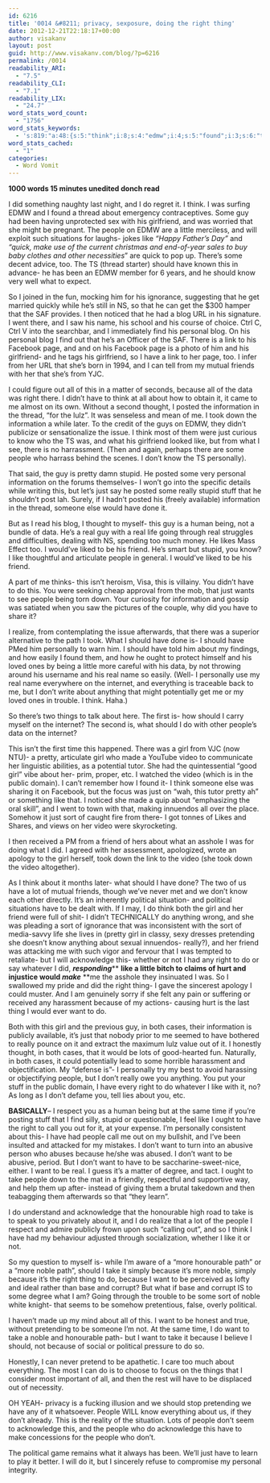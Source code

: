 ```yaml
---
id: 6216
title: '0014 &#8211; privacy, sexposure, doing the right thing'
date: 2012-12-21T22:18:17+00:00
author: visakanv
layout: post
guid: http://www.visakanv.com/blog/?p=6216
permalink: /0014
readability_ARI:
  - "7.5"
readability_CLI:
  - "7.1"
readability_LIX:
  - "24.7"
word_stats_word_count:
  - "1756"
word_stats_keywords:
  - 's:819:"a:48:{s:5:"think";i:8;s:4:"edmw";i:4;s:5:"found";i:3;s:6:"thread";i:4;s:10:"girlfriend";i:4;s:6:"people";i:12;s:6:"little";i:3;s:4:"like";i:8;s:4:"make";i:3;s:4:"know";i:7;s:4:"blog";i:4;s:4:"name";i:3;s:4:"find";i:3;s:8:"personal";i:4;s:4:"link";i:3;s:8:"facebook";i:3;s:4:"page";i:3;s:7:"because";i:8;s:4:"data";i:4;s:5:"right";i:6;s:7:"thought";i:3;s:6:"posted";i:4;s:11:"information";i:6;s:4:"took";i:4;s:4:"just";i:7;s:10:"personally";i:5;s:6:"pretty";i:4;s:6:"stupid";i:4;s:6:"really";i:4;s:5:"stuff";i:3;s:4:"real";i:6;s:6:"friend";i:5;s:4:"path";i:4;s:8:"internet";i:3;s:4:"time";i:3;s:4:"girl";i:7;s:4:"made";i:3;s:5:"video";i:5;s:4:"sort";i:4;s:9:"political";i:5;s:10:"pretending";i:3;s:11:"acknowledge";i:4;s:5:"thing";i:3;s:4:"want";i:9;s:5:"cases";i:3;s:4:"take";i:5;s:10:"honourable";i:3;s:5:"noble";i:4;}";'
word_stats_cached:
  - "1"
categories:
  - Word Vomit
---
```

**1000 words 15 minutes unedited donch read**

I did something naughty last night, and I do regret it. I think. I was surfing EDMW and I found a thread about emergency contraceptives. Some guy had been having unprotected sex with his girlfriend, and was worried that she might be pregnant. The people on EDMW are a little merciless, and will exploit such situations for laughs- jokes like _&#8220;Happy Father&#8217;s Day&#8221;_ and _&#8220;quick, make use of the current christmas and end-of-year sales to buy baby clothes and other necessities_&#8221; are quick to pop up. There&#8217;s some decent advice, too. The TS (thread starter) should have known this in advance- he has been an EDMW member for 6 years, and he should know very well what to expect.

So I joined in the fun, mocking him for his ignorance, suggesting that he get married quickly while he&#8217;s still in NS, so that he can get the $300 hamper that the SAF provides. I then noticed that he had a blog URL in his signature. I went there, and I saw his name, his school and his course of choice. Ctrl C, Ctrl V into the searchbar, and I immediately find his personal blog. On his personal blog I find out that he&#8217;s an Officer of the SAF. There is a link to his Facebook page, and and on his Facebook page is a photo of him and his girlfriend- and he tags his girlfriend, so I have a link to her page, too. I infer from her URL that she&#8217;s born in 1994, and I can tell from my mutual friends with her that she&#8217;s from YJC.

I could figure out all of this in a matter of seconds, because all of the data was right there. I didn&#8217;t have to think at all about how to obtain it, it came to me almost on its own. Without a second thought, I posted the information in the thread, &#8220;for the lulz&#8221;. It was senseless and mean of me. I took down the information a while later. To the credit of the guys on EDMW, they didn&#8217;t publicize or sensationalize the issue. I think most of them were just curious to know who the TS was, and what his girlfriend looked like, but from what I see, there is no harrassment. (Then and again, perhaps there are some people who harrass behind the scenes. I don&#8217;t know the TS personally).

That said, the guy is pretty damn stupid. He posted some very personal information on the forums themselves- I won&#8217;t go into the specific details while writing this, but let&#8217;s just say he posted some really stupid stuff that he shouldn&#8217;t post lah. Surely, if I hadn&#8217;t posted his (freely available) information in the thread, someone else would have done it.

But as I read his blog, I thought to myself- this guy is a human being, not a bundle of data. He&#8217;s a real guy with a real life going through real struggles and difficulties, dealing with NS, spending too much money. He likes Mass Effect too. I would&#8217;ve liked to be his friend. He&#8217;s smart but stupid, you know? I like thoughtful and articulate people in general. I would&#8217;ve liked to be his friend.

A part of me thinks- this isn&#8217;t heroism, Visa, this is villainy. You didn&#8217;t have to do this. You were seeking cheap approval from the mob, that just wants to see people being torn down. Your curiosity for information and gossip was satiated when you saw the pictures of the couple, why did you have to share it?

I realize, from contemplating the issue afterwards, that there was a superior alternative to the path I took. What I should have done is- I should have PMed him personally to warn him. I should have told him about my findings, and how easily I found them, and how he ought to protect himself and his loved ones by being a little more careful with his data, by not throwing around his username and his real name so easily. (Well- I personally use my real name everywhere on the internet, and everything is traceable back to me, but I don&#8217;t write about anything that might potentially get me or my loved ones in trouble. I think. Haha.)

So there&#8217;s two things to talk about here. The first is- how should I carry myself on the internet? The second is, what should I do with other people&#8217;s data on the internet?

This isn&#8217;t the first time this happened. There was a girl from VJC (now NTU)- a pretty, articulate girl who made a YouTube video to communicate her linguistic abilities, as a potential tutor. She had the quintessential &#8220;good girl&#8221; vibe about her- prim, proper, etc. I watched the video (which is in the public domain). I can&#8217;t remember how I found it- I think someone else was sharing it on Facebook, but the focus was just on &#8220;wah, this tutor pretty ah&#8221; or something like that. I noticed she made a quip about &#8220;emphasizing the oral skill&#8221;, and I went to town with that, making innuendos all over the place. Somehow it just sort of caught fire from there- I got tonnes of Likes and Shares, and views on her video were skyrocketing.

I then received a PM from a friend of hers about what an asshole I was for doing what I did. I agreed with her assessment, apologized, wrote an apology to the girl herself, took down the link to the video (she took down the video altogether).

As I think about it months later- what should I have done? The two of us have a lot of mutual friends, though we&#8217;ve never met and we don&#8217;t know each other directly. It&#8217;s an inherently political situation- and political situations have to be dealt with. If I may, I do think both the girl and her friend were full of shit- I didn&#8217;t TECHNICALLY do anything wrong, and she was pleading a sort of ignorance that was inconsistent with the sort of media-savvy life she lives in (pretty girl in classy, sexy dresses pretending she doesn&#8217;t know anything about sexual innuendos- really?), and her friend was attacking me with such vigor and fervour that I was tempted to retaliate- but I will acknowledge this- whether or not I had any right to do or say whatever I did, _**responding**_** **like a little bitch to claims of hurt and injustice would _**make**_** **me the asshole they insinuated I was. So I swallowed my pride and did the right thing- I gave the sincerest apology I could muster. And I am genuinely sorry if she felt any pain or suffering or received any harassment because of my actions- causing hurt is the last thing I would ever want to do.

Both with this girl and the previous guy, in both cases, their information is publicly available, it&#8217;s just that nobody prior to me seemed to have bothered to really pounce on it and extract the maximum lulz value out of it. I honestly thought, in both cases, that it would be lots of good-hearted fun. Naturally, in both cases, it could potentially lead to some horrible harassment and objectification. My &#8220;defense is&#8221;- I personally try my best to avoid harassing or objectifying people, but I don&#8217;t really owe you anything. You put your stuff in the public domain, I have every right to do whatever I like with it, no? As long as I don&#8217;t defame you, tell lies about you, etc.

**BASICALLY**&#8211; I respect you as a human being but at the same time if you&#8217;re posting stuff that I find silly, stupid or questionable, I feel like I ought to have the right to call you out for it, at your expense. I&#8217;m personally consistent about this- I have had people call me out on my bullshit, and I&#8217;ve been insulted and attacked for my mistakes. I don&#8217;t want to turn into an abusive person who abuses because he/she was abused. I don&#8217;t want to be abusive, period. But I don&#8217;t want to have to be saccharine-sweet-nice, either. I want to be real. I guess it&#8217;s a matter of degree, and tact. I ought to take people down to the mat in a friendly, respectful and supportive way, and help them up after- instead of giving them a brutal takedown and then teabagging them afterwards so that &#8220;they learn&#8221;.

I do understand and acknowledge that the honourable high road to take is to speak to you privately about it, and I do realize that a lot of the people I respect and admire publicly frown upon such &#8220;calling out&#8221;, and so I think I have had my behaviour adjusted through socialization, whether I like it or not.

So my question to myself is- while I&#8217;m aware of a &#8220;more honourable path&#8221; or a &#8220;more noble path&#8221;, should I take it simply because it&#8217;s more noble, simply because it&#8217;s the right thing to do, because I want to be perceived as lofty and ideal rather than base and corrupt? But what if base and corrupt IS to some degree what I am? Going through the trouble to be some sort of noble white knight- that seems to be somehow pretentious, false, overly political.

I haven&#8217;t made up my mind about all of this. I want to be honest and true, without pretending to be someone I&#8217;m not. At the same time, I do want to take a noble and honourable path- but I want to take it because I believe I should, not because of social or political pressure to do so.

Honestly, I can never pretend to be apathetic. I care too much about everything. The most I can do is to choose to focus on the things that I consider most important of all, and then the rest will have to be displaced out of necessity.

OH YEAH- privacy is a fucking illusion and we should stop pretending we have any of it whatsoever. People WILL know everything about us, if they don&#8217;t already. This is the reality of the situation. Lots of people don&#8217;t seem to acknowledge this, and the people who do acknowledge this have to make concessions for the people who don&#8217;t.

The political game remains what it always has been. We&#8217;ll just have to learn to play it better. I will do it, but I sincerely refuse to compromise my personal integrity.